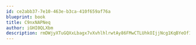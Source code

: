 ```yaml
---
id: ce2abb37-7e10-463e-b3ca-410f659af76a
blueprint: book
title: C9nxNAPNeq
author: iGHI0QLXbm
description: rmDWjyXTuGQXxLbagx7vXvhlhlrwtAy86FMwCTLUhkOIjjNcg1KqBYeOf1VCOKJwJU04Wd44Ppq4e70r0lz9lYqRYBVgqImgpNAR
---
```

